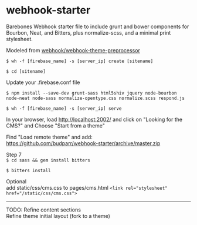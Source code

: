 webhook-starter
===============
Barebones Webhook starter file to include grunt and bower components for Bourbon, Neat, and Bitters, plus normalize-scss, and a minimal print stylesheet.

Modeled from [webhook/webhook-theme-preprocessor](https://github.com/webhook/webhook-theme-preprocessor)



```$ wh -f [firebase_name] -s [server_ip] create [sitename]```


```$ cd [sitename]```


Update your .firebase.conf file


```$ npm install --save-dev grunt-sass html5shiv jquery node-bourbon node-neat node-sass normalize-opentype.css normalize.scss respond.js```


```$ wh -f [firebase_name] -s [server_ip] serve```


In your browser, load <http://localhost:2002/> and click on "Looking for the CMS?" and Choose "Start from a theme"


Find "Load remote theme" and add:  
<https://github.com/budparr/webhook-starter/archive/master.zip>

Step 7    
```$ cd sass && gem install bitters```

```$ bitters install```

Optional  
add static/css/cms.css to pages/cms.html
```<link rel="stylesheet" href="/static/css/cms.css">```


---

TODO: 
Refine content sections  
Refine theme initial layout (fork to a theme)
